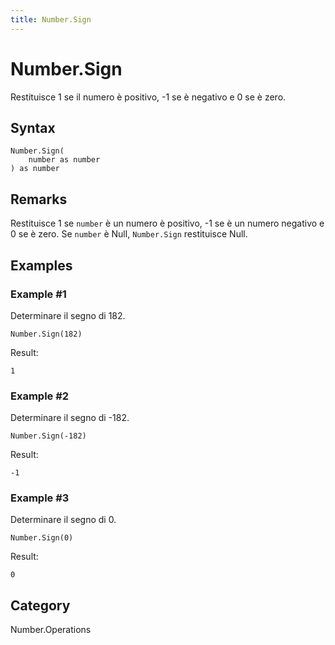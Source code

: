 ```yaml
---
title: Number.Sign
---
```


# Number.Sign


Restituisce 1 se il numero è positivo, -1 se è negativo e 0 se è zero.


## Syntax

```powerquery
Number.Sign(
    number as number
) as number
```


## Remarks

Restituisce 1 se <code>number</code> è un numero è positivo, -1 se è un numero negativo e 0 se è zero.    Se <code>number</code> è Null, <code>Number.Sign</code> restituisce Null.


## Examples

### Example #1 
Determinare il segno di 182.
```powerquery
Number.Sign(182)
```

Result: 
```powerquery
1
```


### Example #2 
Determinare il segno di -182.
```powerquery
Number.Sign(-182)
```

Result: 
```powerquery
-1
```


### Example #3 
Determinare il segno di 0.
```powerquery
Number.Sign(0)
```

Result: 
```powerquery
0
```




## Category
Number.Operations
